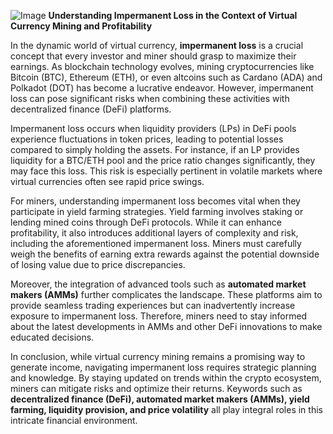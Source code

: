 
![Image](https://github.com/user-attachments/assets/31692037-0104-4703-abd1-696b6a7dd41b)
**Understanding Impermanent Loss in the Context of Virtual Currency Mining and Profitability**

In the dynamic world of virtual currency, **impermanent loss** is a crucial concept that every investor and miner should grasp to maximize their earnings. As blockchain technology evolves, mining cryptocurrencies like Bitcoin (BTC), Ethereum (ETH), or even altcoins such as Cardano (ADA) and Polkadot (DOT) has become a lucrative endeavor. However, impermanent loss can pose significant risks when combining these activities with decentralized finance (DeFi) platforms.

Impermanent loss occurs when liquidity providers (LPs) in DeFi pools experience fluctuations in token prices, leading to potential losses compared to simply holding the assets. For instance, if an LP provides liquidity for a BTC/ETH pool and the price ratio changes significantly, they may face this loss. This risk is especially pertinent in volatile markets where virtual currencies often see rapid price swings. 

For miners, understanding impermanent loss becomes vital when they participate in yield farming strategies. Yield farming involves staking or lending mined coins through DeFi protocols. While it can enhance profitability, it also introduces additional layers of complexity and risk, including the aforementioned impermanent loss. Miners must carefully weigh the benefits of earning extra rewards against the potential downside of losing value due to price discrepancies.

Moreover, the integration of advanced tools such as **automated market makers (AMMs)** further complicates the landscape. These platforms aim to provide seamless trading experiences but can inadvertently increase exposure to impermanent loss. Therefore, miners need to stay informed about the latest developments in AMMs and other DeFi innovations to make educated decisions.

In conclusion, while virtual currency mining remains a promising way to generate income, navigating impermanent loss requires strategic planning and knowledge. By staying updated on trends within the crypto ecosystem, miners can mitigate risks and optimize their returns. Keywords such as **decentralized finance (DeFi), automated market makers (AMMs), yield farming, liquidity provision, and price volatility** all play integral roles in this intricate financial environment.